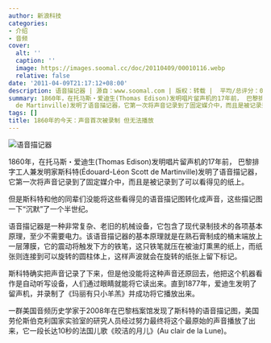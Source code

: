 ```yaml
---
author: 新浪科技
categories:
- 介绍
- 音频
cover:
  alt: ''
  caption: ''
  image: https://images.soomal.cc/doc/20110409/00010116.webp
  relative: false
date: '2011-04-09T21:17:12+08:00'
description: 语音描记器 | 源自：www.soomal.com | 版权：转载 |  平均/总评分：09.67/29
summary: 1860年，在托马斯・爱迪生(Thomas Edison)发明唱片留声机的17年前， 巴黎排字工人兼发明家斯科特(Édouard-Léon Scott
  de Martinville)发明了语音描记器，它第一次将声音记录到了固定媒介中，而且是被记录到了可以看得见的纸上。但是斯科特和他的同辈们没能将这些看得见的语音描记图转化成声音，这些描记图一下“沉默”了一个半世纪。
tags: []
title: 1860年的今天：声音首次被录制 但无法播放
---
```


![语音描记器](https://images.soomal.cc/doc/20110409/00010116.webp)



1860年，在托马斯・爱迪生(Thomas Edison)发明唱片留声机的17年前， 巴黎排字工人兼发明家斯科特(Édouard-Léon Scott de Martinville)发明了语音描记器，它第一次将声音记录到了固定媒介中，而且是被记录到了可以看得见的纸上。



但是斯科特和他的同辈们没能将这些看得见的语音描记图转化成声音，这些描记图一下“沉默”了一个半世纪。



语音描记器是一种非常复杂、老旧的机械设备，它包含了现代录制技术的各项基本原理，至少不需要电力。该语音描记器的基本原理就是在熟石膏制成的桶末端放上一层薄膜，它的震动将触发下方的铁笔，这只铁笔就压在被油灯熏黑的纸上，而纸张则连接到可以旋转的圆柱体上，这样声波就会在旋转的纸张上留下标记。



斯科特确实把声音记录了下来，但是他没能将这种声音还原回去，他把这个机器看作是自动听写设备，人们通过眼睛就能将它读出来。直到1877年，爱迪生发明了留声机，并录制了《玛丽有只小羊羔》并成功将它播放出来。



一群美国音频历史学家于2008年在巴黎档案馆发现了斯科特的语音描记图，美国劳伦斯伯克利国家实验室的研究人员经过努力最终将这个最原始的声音播放了出来，它一段长达10秒的法国儿歌《皎洁的月儿》(Au clair de la Lune)。